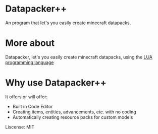 # Datapacker++
An program that let's you easily create minecraft datapacks,

# More about
Datapacker, let's you easily create minecraft datapacks, using the [LUA programming language](https://www.lua.org/)

# Why use Datapacker++
It offers or will offer:
- Built in Code Editor
- Creating items, entities, advancements, etc. with no coding
- Automatically creating resource packs for custom models

Liscense: MIT
